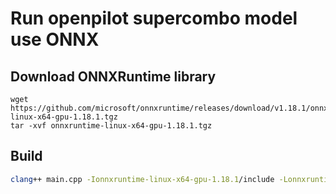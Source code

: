 # Run openpilot supercombo model use ONNX

## Download ONNXRuntime library
```
wget https://github.com/microsoft/onnxruntime/releases/download/v1.18.1/onnxruntime-linux-x64-gpu-1.18.1.tgz
tar -xvf onnxruntime-linux-x64-gpu-1.18.1.tgz
```

## Build
``` bash
clang++ main.cpp -Ionnxruntime-linux-x64-gpu-1.18.1/include -Lonnxruntime-linux-x64-gpu-1.18.1/lib -lonnxruntime -lopencv_core -lopencv_videoio -lopencv_highgui
```